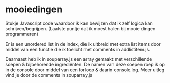 # mooiedingen

Stukje Javascript code waardoor ik kan bewijzen dat ik zelf logica kan schrijven/begrijpen. (Laatste puntje dat ik moest halen bij mooie dingen programmeren)  

Er is een unordered list in de index, die ik uitbreid met extra list items door middel van een functie die ik toelicht met comments in addlistitem.js.  

Daarnaast heb ik in souparray.js een array gemaakt met verschillende soepen &amp; bijbehorende ingrediënten. De namen van deze soepen roep ik op in de console door middel van een forloop &amp; daarin console.log. Meer uitleg vind je door de comments in souparray.js
